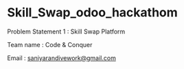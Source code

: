 # Skill_Swap_odoo_hackathom
Problem Statement 1 : Skill Swap Platform

Team name : Code & Conquer

Email : saniyarandivework@gmail.com

